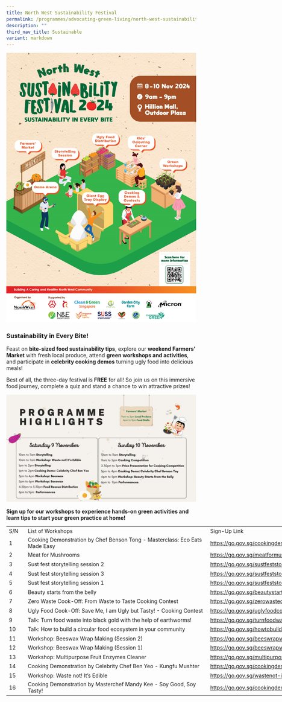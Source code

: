 ```yaml
---
title: North West Sustainability Festival
permalink: /programmes/advocating-green-living/north-west-sustainability-festival/
description: ""
third_nav_title: Sustainable
variant: markdown
---
```

![](/images/Sust_Fest_2024_Poster.jpg)
### **Sustainability in Every Bite!**

Feast on **bite-sized food sustainability tips**, explore our **weekend Farmers’ Market** with fresh local produce, attend **green workshops and activities**, and participate in **celebrity cooking demos** turning ugly food into delicious meals!

Best of all, the three-day festival is **FREE** for all! So join us on this immersive food journey, complete a quiz and stand a chance to win attractive prizes!

![](/images/Sust_Fest_Schedule.jpg)

**Sign up for our workshops to experience hands-on green activities and learn tips to start your green practice at home!**

<table style="border-collapse:
 collapse;width:689pt" width="917" cellspacing="0" cellpadding="0" border="0"><colgroup><col style="mso-width-source:userset;mso-width-alt:1280;width:28pt" width="37"> <col style="mso-width-source:userset;mso-width-alt:17710;width:381pt" width="507"> <col style="mso-width-source:userset;mso-width-alt:13032;width:280pt" width="373"></colgroup><tbody><tr style="height:14.5pt" height="19"><td style="height:14.5pt;width:28pt" width="37" class="xl69" height="19">S/N</td><td style="border-left:none;width:381pt" width="507" class="xl70">List of Workshops</td><td style="border-left:none;width:280pt" width="373" class="xl70">Sign-Up Link</td></tr><tr style="height:14.5pt" height="19"><td style="height:14.5pt;border-top:none" class="xl66" height="19">1</td><td style="border-top:none;border-left:none" class="xl67">Cooking Demonstration by Chef Benson Tong - Masterclass: Eco Eats Made Easy</td><td style="border-top:none;border-left:none" class="xl68"><a href="https://go.gov.sg/cookingdemo-chefbensontong">https://go.gov.sg/cookingdemo-chefbensontong</a></td></tr><tr style="height:14.5pt" height="19"><td style="height:14.5pt;border-top:none" class="xl66" height="19">2</td><td style="border-top:none;border-left:none" class="xl67">Meat for Mushrooms</td><td style="border-top:none;border-left:none" class="xl68"><a href="https://go.gov.sg/meatformushrooms">https://go.gov.sg/meatformushrooms</a></td></tr><tr style="height:14.5pt" height="19"><td style="height:14.5pt;border-top:none" class="xl66" height="19">3</td><td style="border-top:none;border-left:none" class="xl67">Sust fest storytelling session 2</td><td style="border-top:none;border-left:none" class="xl68"><a href="https://go.gov.sg/sustfeststorytelling-session2">https://go.gov.sg/sustfeststorytelling-session2</a></td></tr><tr style="height:14.5pt" height="19"><td style="height:14.5pt;border-top:none" class="xl66" height="19">4</td><td style="border-top:none;border-left:none" class="xl67">Sust fest storytelling session 3</td><td style="border-top:none;border-left:none" class="xl68"><a href="https://go.gov.sg/sustfeststorytelling-session3">https://go.gov.sg/sustfeststorytelling-session3</a></td></tr><tr style="height:14.5pt" height="19"><td style="height:14.5pt;border-top:none" class="xl66" height="19">5</td><td style="border-top:none;border-left:none" class="xl67">Sust fest storytelling session 1</td><td style="border-top:none;border-left:none" class="xl68"><a href="https://go.gov.sg/sustfeststorytelling-session1">https://go.gov.sg/sustfeststorytelling-session1</a></td></tr><tr style="height:14.5pt" height="19"><td style="height:14.5pt;border-top:none" class="xl66" height="19">6</td><td style="border-top:none;border-left:none" class="xl67">Beauty starts from the belly</td><td style="border-top:none;border-left:none" class="xl68"><a href="https://go.gov.sg/beautystartsfromthebelly">https://go.gov.sg/beautystartsfromthebelly</a></td></tr><tr style="height:14.5pt" height="19"><td style="height:14.5pt;border-top:none" class="xl66" height="19">7</td><td style="border-top:none;border-left:none" class="xl67">Zero Waste Cook-Off: From Waste to Taste Cooking Contest</td><td style="border-top:none;border-left:none" class="xl68"><a href="https://go.gov.sg/zerowastecookingcontest">https://go.gov.sg/zerowastecookingcontest</a></td></tr><tr style="height:14.5pt" height="19"><td style="height:14.5pt;border-top:none" class="xl66" height="19">8</td><td style="border-top:none;border-left:none" class="xl67">Ugly Food Cook-Off: Save Me, I am Ugly but Tasty! - Cooking Contest</td><td style="border-top:none;border-left:none" class="xl68"><a href="https://go.gov.sg/uglyfoodcookingcontest">https://go.gov.sg/uglyfoodcookingcontest</a></td></tr><tr style="height:14.5pt" height="19"><td style="height:14.5pt;border-top:none" class="xl66" height="19">9</td><td style="border-top:none;border-left:none" class="xl67">Talk: Turn food waste into black gold with the help of earthworms!</td><td style="border-top:none;border-left:none" class="xl68"><a href="https://go.gov.sg/turnfoodwasteintoblackgold">https://go.gov.sg/turnfoodwasteintoblackgold</a></td></tr><tr style="height:14.5pt" height="19"><td style="height:14.5pt;border-top:none" class="xl66" height="19">10</td><td style="border-top:none;border-left:none" class="xl67">Talk: How to build a circular food ecosystem in your community</td><td style="border-top:none;border-left:none" class="xl68"><a href="https://go.gov.sg/howtobuildcircularfoodeconomy">https://go.gov.sg/howtobuildcircularfoodeconomy</a></td></tr><tr style="height:14.5pt" height="19"><td style="height:14.5pt;border-top:none" class="xl66" height="19">11</td><td style="border-top:none;border-left:none" class="xl67">Workshop: Beeswax Wrap Making (Session 2)</td><td style="border-top:none;border-left:none" class="xl68"><a href="https://go.gov.sg/beeswrapwaxmaking-session2">https://go.gov.sg/beeswrapwaxmaking-session2</a></td></tr><tr style="height:14.5pt" height="19"><td style="height:14.5pt;border-top:none" class="xl66" height="19">12</td><td style="border-top:none;border-left:none" class="xl67">Workshop: Beeswax Wrap Making (Session 1)</td><td style="border-top:none;border-left:none" class="xl68"><a href="https://go.gov.sg/beeswrapwaxmaking-session1">https://go.gov.sg/beeswrapwaxmaking-session1</a></td></tr><tr style="height:14.5pt" height="19"><td style="height:14.5pt;border-top:none" class="xl66" height="19">13</td><td style="border-top:none;border-left:none" class="xl67">Workshop: Multipurpose Fruit Enzymes Cleaner</td><td style="border-top:none;border-left:none" class="xl68"><a href="https://go.gov.sg/multipurposefruitenzymescleaner">https://go.gov.sg/multipurposefruitenzymescleaner</a></td></tr><tr style="height:14.5pt" height="19"><td style="height:14.5pt;border-top:none" class="xl66" height="19">14</td><td style="border-top:none;border-left:none" class="xl67">Cooking Demonstration by Celebrity Chef Ben Yeo - Kungfu Mushter</td><td style="border-top:none;border-left:none" class="xl68"><a href="https://go.gov.sg/cookingdemo-chefbenyeo">https://go.gov.sg/cookingdemo-chefbenyeo</a></td></tr><tr style="height:14.5pt" height="19"><td style="height:14.5pt;border-top:none" class="xl66" height="19">15</td><td style="border-top:none;border-left:none" class="xl67">Workshop: Waste not! It’s Edible</td><td style="border-top:none;border-left:none" class="xl68"><a href="https://go.gov.sg/wastenot-itsedible">https://go.gov.sg/wastenot-itsedible</a></td></tr><tr style="height:14.5pt" height="19"><td style="height:14.5pt;border-top:none" class="xl66" height="19">16</td><td style="border-top:none;border-left:none" class="xl67">Cooking Demonstration by Masterchef Mandy Kee - Soy Good, Soy Tasty!</td><td style="border-top:none;border-left:none" class="xl68"><a href="https://go.gov.sg/cookingdemo-chefmandykee">https://go.gov.sg/cookingdemo-chefmandykee</a></td></tr></tbody></table>
